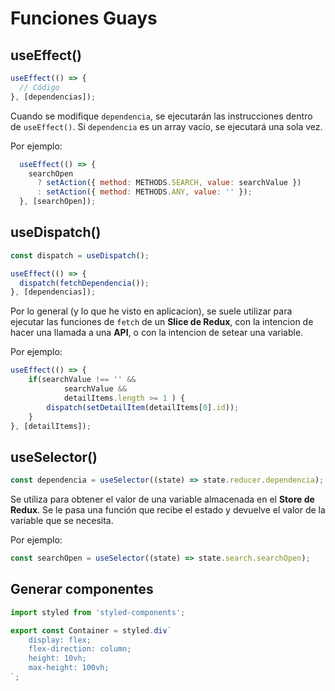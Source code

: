 # Funciones Guays

## useEffect()
```js
useEffect(() => {
  // Código
}, [dependencias]);
```
Cuando se modifique `dependencia`, se ejecutarán las instrucciones dentro de `useEffect()`. Si `dependencia` es un array vacío, se ejecutará una sola vez.  

Por ejemplo:
```js
  useEffect(() => {
    searchOpen
      ? setAction({ method: METHODS.SEARCH, value: searchValue })
      : setAction({ method: METHODS.ANY, value: '' });
  }, [searchOpen]);
```

## useDispatch()
```js
const dispatch = useDispatch();

useEffect(() => {
  dispatch(fetchDependencia());
}, [dependencias]);
```
Por lo general (y lo que he visto en aplicacion), se suele utilizar para ejecutar las funciones de `fetch` de un **Slice de Redux**, con la intencion de hacer una llamada a una **API**, o con la intencion de setear una variable.

Por ejemplo:
```js
useEffect(() => {
    if(searchValue !== '' && 
            searchValue &&
            detailItems.length >= 1 ) {
        dispatch(setDetailItem(detailItems[0].id));
    }
}, [detailItems]);
```

## useSelector()
```js
const dependencia = useSelector((state) => state.reducer.dependencia);
```
Se utiliza para obtener el valor de una variable almacenada en el **Store de Redux**. Se le pasa una función que recibe el estado y devuelve el valor de la variable que se necesita.

Por ejemplo:
```js
const searchOpen = useSelector((state) => state.search.searchOpen);
```

## Generar componentes
```js
import styled from 'styled-components';

export const Container = styled.div`
    display: flex;
    flex-direction: column;
    height: 10vh;
    max-height: 100vh;
`;
```